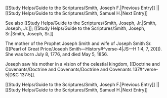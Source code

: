 [[Study Helps/Guide to the Scriptures/Smith, Joseph F.|Previous Entry]]  ||  [[Study Helps/Guide to the Scriptures/Smith, Samuel H.|Next Entry]]

 See also [[Study Helps/Guide to the Scriptures/Smith, Joseph, Jr.|Smith, Joseph, Jr.]]; [[Study Helps/Guide to the Scriptures/Smith, Joseph, Sr.|Smith, Joseph, Sr.]]

 The mother of the Prophet Joseph Smith and wife of Joseph Smith Sr. ([[Pearl of Great Price/Joseph Smith—History#^verse-4|JS—H 1:4, 7, 20]]). She was born July 8, 1776, and died May 5, 1856.

 Joseph saw his mother in a vision of the celestial kingdom, [[Doctrine and Covenants/Doctrine and Covenants/Doctrine and Covenants 137#^verse-5|D&C 137:5]].

[[Study Helps/Guide to the Scriptures/Smith, Joseph F.|Previous Entry]]  ||  [[Study Helps/Guide to the Scriptures/Smith, Samuel H.|Next Entry]]